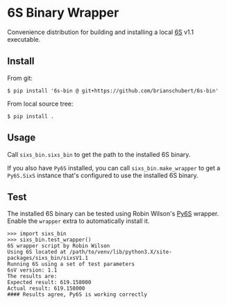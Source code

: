 # 6S Binary Wrapper

Convenience distribution for building and installing a local [6S](https://salsa.umd.edu/6spage.html) v1.1 executable.

## Install

From git:
```
$ pip install '6s-bin @ git+https://github.com/brianschubert/6s-bin'
```

From local source tree:
```shell
$ pip install .
```

## Usage

Call `sixs_bin.sixs_bin` to get the path to the installed 6S binary.

If you also have `Py6S` installed, you can call `sixs_bin.make_wrapper` to get a `Py6S.SixS` instance that's configured to use the installed 6S binary.


## Test

The installed 6S binary can be tested using Robin Wilson's [Py6S](https://www.py6s.rtwilson.com/) wrapper. Enable the `wrapper` extra to automatically install it.

```pycon
>>> import sixs_bin
>>> sixs_bin.test_wrapper()
6S wrapper script by Robin Wilson
Using 6S located at /path/to/venv/lib/python3.X/site-packages/sixs_bin/sixsV1.1
Running 6S using a set of test parameters
6sV version: 1.1
The results are:
Expected result: 619.158000
Actual result: 619.158000
#### Results agree, Py6S is working correctly
```
